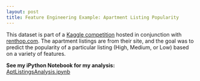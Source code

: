 ```yaml
---
layout: post
title: Feature Engineering Example: Apartment Listing Popularity
---
```

This dataset is part of a [Kaggle competition](https://www.kaggle.com/c/two-sigma-connect-rental-listing-inquiries) hosted in conjunction with [renthop.com](https://www.renthop.com). The apartment listings are from their site, and the goal was to predict the popularity of a particular listing (High, Medium, or Low) based on a variety of features.  
  
**See my iPython Notebook for my analysis:**  
[AptListingsAnalysis.ipynb](https://github.com/ptpro3/ptpro3.github.io/blob/master/Projects/AptListingsAnalysis.ipynb)
